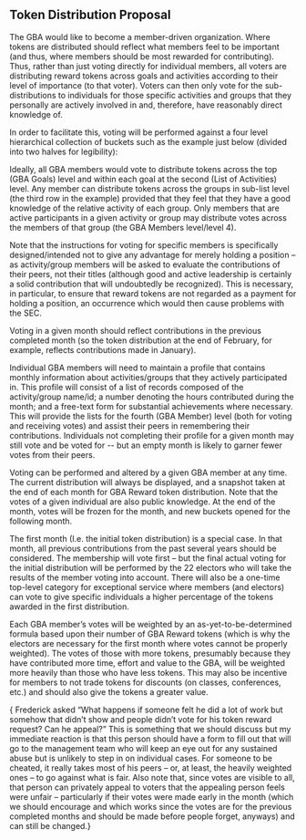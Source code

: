 ## Token Distribution Proposal

The GBA would like to become a member-driven organization.  Where tokens are distributed should reflect what members feel to be important (and thus, where members should be most rewarded for contributing).  Thus, rather than just voting directly for individual members, all voters are distributing reward tokens across goals and activities according to their level of importance (to that voter).  Voters can then only vote for the sub-distributions to individuals for those specific activities and groups that they personally are actively involved in and, therefore, have reasonably direct knowledge of.

In order to facilitate this, voting will be performed against a four level hierarchical collection of buckets such as the example just below (divided into two halves for legibility):

Ideally, all GBA members would vote to distribute tokens across the top (GBA Goals) level and within each goal at the second (List of Activities) level.  Any member can distribute tokens across the groups in sub-list level (the third row in the example) provided that they feel that they have a good knowledge of the relative activity of each group.  Only members that are active participants in a given activity or group may distribute votes across the members of that group (the GBA Members level/level 4).

Note that the instructions for voting for specific members is specifically designed/intended not to give any advantage for merely holding a position – as activity/group members will be asked to evaluate the contributions of their peers, not their titles (although good and active leadership is certainly a solid contribution that will undoubtedly be recognized).  This is necessary, in particular, to ensure that reward tokens are not regarded as a payment for holding a position, an occurrence which would then cause problems with the SEC.

Voting in a given month should reflect contributions in the previous completed month (so the token distribution at the end of February, for example, reflects contributions made in January).

Individual GBA members will need to maintain a profile that contains monthly information about activities/groups that they actively participated in.  This profile will consist of a list of records composed of the activity/group name/id; a number denoting the hours contributed during the month; and a free-text form for substantial achievements where necessary.  This will provide the lists for the fourth (GBA Member) level (both for voting and receiving votes) and assist their peers in remembering their contributions.  Individuals not completing their profile for a given month may still vote and be voted for -- but an empty month is likely to garner fewer votes from their peers.

Voting can be performed and altered by a given GBA member at any time.  The current distribution will always be displayed, and a snapshot taken at the end of each month for GBA Reward token distribution.  Note that the votes of a given individual are also public knowledge.  At the end of the month, votes will be frozen for the month, and new buckets opened for the following month.

The first month (I.e. the initial token distribution) is a special case.  In that month, all previous contributions from the past several years should be considered.  The membership will vote first – but the final actual voting for the initial distribution will be performed by the 22 electors who will take the results of the member voting into account.  There will also be a one-time top-level category for exceptional service where members (and electors) can vote to give specific individuals a higher percentage of the tokens awarded in the first distribution.

Each GBA member’s votes will be weighted by an as-yet-to-be-determined formula based upon their number of GBA Reward tokens (which is why the electors are necessary for the first month where votes cannot be properly weighted).  The votes of those with more tokens, presumably because they have contributed more time, effort and value to the GBA, will be weighted more heavily than those who have less tokens.  This may also be incentive for members to not trade tokens for discounts (on classes, conferences, etc.) and should also give the tokens a greater value.

{ Frederick asked “What happens if someone felt he did a lot of work but somehow that didn’t show and people didn’t vote for his token reward request? Can he appeal?”  This is something that we should discuss but my immediate reaction is that this person should have a form to fill out that will go to the management team who will keep an eye out for any sustained abuse but is unlikely to step in on individual cases. For someone to be cheated, it really takes most of his peers – or, at least, the heavily weighted ones – to go against what is fair.  Also note that, since votes are visible to all, that person can privately appeal to voters that the appealing person feels were unfair – particularly if their votes were made early in the month (which we should encourage and which works since the votes are for the previous completed months and should be made before people forget, anyways) and can still be changed.}

